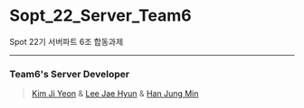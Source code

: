 # Sopt_22_Server_Team6
Spot 22기 서버파트 6조 합동과제

---

### Team6's Server Developer
> [Kim Ji Yeon](https://www.github.com/jiyeonkim7) & [Lee Jae Hyun](https://github.com/2Re-play) & [Han Jung Min](https://github.com/han51361)
